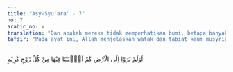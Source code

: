 ```yaml
---
title: "Asy-Syu'ara' - 7"
no: 7
arabic_no: ٧
translation: "Dan apakah mereka tidak memperhatikan bumi, betapa banyak Kami tumbuhkan di bumi itu berbagai macam pasangan (tumbuh-tumbuhan) yang baik?"
tafsir: "Pada ayat ini, Allah menjelaskan watak dan tabiat kaum musyrikin. Hati mereka telah tertutup untuk menerima kebenaran, karena telah dikotori oleh sifat takabur dan sombong. Mereka sangat mencintai kedudukan, pangkat, dan harta. Bila mendengar ayat-ayat Allah, yang menyeru mereka untuk beriman dan mematuhi ajaran-ajarannya, mereka dengan spontan menolak dan berpaling daripadanya. Padahal kalau mereka mau memperhatikan dan merenungkannya, mereka tentu akan mendapat banyak pelajaran yang dapat mengingatkan mereka bahwa paham yang mereka anut dan tindakan yang mereka lakukan telah jauh menyimpang dari kebenaran yang disampaikan Al-Qur'an. \n\nDemikianlah watak dan tabiat orang-orang musyrik. Mereka dengan serta merta menolak ayat-ayat itu dan mendustakannya bahkan memperolok-olokan dan mencemoohkannya. Oleh karena itu, Allah mengancam dengan mengatakan bahwa mereka di akhirat nanti akan melihat dan merasakan sendiri akibat dari cemoohan dan olok-olokan mereka. Mereka akan disiksa dalam neraka Jahanam dengan siksaan yang amat pedih dan sangat menghinakan, sesuai dengan firman Allah pada ayat yang lain:\n\nSungguh rugi orang-orang yang mendustakan pertemuan dengan Allah; sehingga apabila Kiamat datang kepada mereka secara tiba-tiba, mereka berkata, \"Alangkah besarnya penyesalan kami terhadap kelalaian kami tentang Kiamat itu,\" sambil mereka memikul dosa-dosa di atas punggungnya. Alangkah buruknya apa yang mereka pikul itu. (al-An'am/6: 31)\n\nDan firman-Nya:\n\nAlangkah besar penyesalan terhadap hamba-hamba itu, setiap datang seorang rasul kepada mereka, mereka selalu memperolok-olokkannya. (Yasin/36: 30)"
---
```


اَوَلَمْ يَرَوْا اِلَى الْاَرْضِ كَمْ اَنْۢبَتْنَا فِيْهَا مِنْ كُلِّ زَوْجٍ كَرِيْمٍ 
